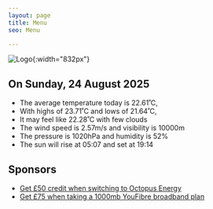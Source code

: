 ```yaml
---
layout: page
title: Menu
seo: Menu

---
```


![Logo](/images/logo.jpg){:width="832px"}

<!-- weather_marker starts -->
## On Sunday, 24 August 2025

- The average temperature today is 22.61˚C,
- With highs of 23.71˚C and lows of 21.64˚C,
- It may feel like 22.28˚C with few clouds
- The wind speed is 2.57m/s and visibility is 10000m
- The pressure is 1020hPa and humidity is 52%
- The sun will rise at 05:07 and set at 19:14

<!-- weather_marker ends -->

## Sponsors

- [Get £50 credit when switching to Octopus Energy](https://bit.ly/3oD1nnS)
- [Get £75 when taking a 1000mb YouFibre broadband plan](https://aklam.io/91zWhU?)

